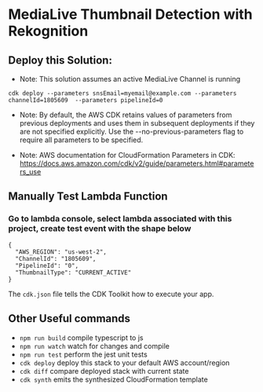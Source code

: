 # MediaLive Thumbnail Detection with Rekognition 


## Deploy this Solution:  
-  Note: This solution assumes an active MediaLive Channel is running 

`cdk deploy --parameters snsEmail=myemail@example.com --parameters channelId=1805609  --parameters pipelineId=0`

- Note: By default, the AWS CDK retains values of parameters from previous deployments and uses them in subsequent deployments if they are not specified explicitly. Use the --no-previous-parameters flag to require all parameters to be specified.

- Note: AWS documentation for CloudFormation Parameters in CDK: https://docs.aws.amazon.com/cdk/v2/guide/parameters.html#parameters_use 

## Manually Test Lambda Function
### Go to lambda console, select lambda associated with this project, create test event with the shape below 

```
{
  "AWS_REGION": "us-west-2",
  "ChannelId": "1805609",   
  "PipelineId": "0",
  "ThumbnailType": "CURRENT_ACTIVE"
}
```


The `cdk.json` file tells the CDK Toolkit how to execute your app.

## Other Useful commands

* `npm run build`   compile typescript to js
* `npm run watch`   watch for changes and compile
* `npm run test`    perform the jest unit tests
* `cdk deploy`      deploy this stack to your default AWS account/region
* `cdk diff`        compare deployed stack with current state
* `cdk synth`       emits the synthesized CloudFormation template